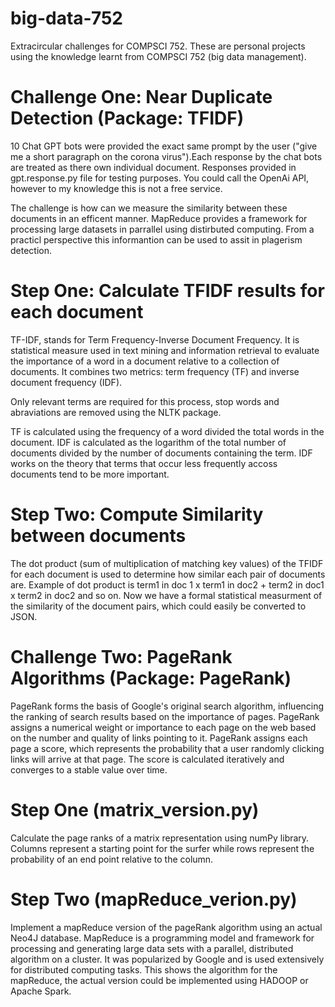# big-data-752
Extracircular challenges for COMPSCI 752. These are personal projects using the knowledge learnt from COMPSCI 752 (big data management).

# Challenge One: Near Duplicate Detection (Package: TFIDF)
10 Chat GPT bots were provided the exact same prompt by the user ("give me a short paragraph on the corona virus").Each response by the chat bots are treated as there own individual document. Responses provided in gpt.response.py file for testing purposes. You could call the OpenAi API, however to my knowledge this is not a free service.

The challenge is how can we measure the similarity between these documents in an efficent manner. MapReduce provides a framework for processing large datasets in parrallel using distirbuted computing. From a practicl perspective this informantion can be used to assit in plagerism detection.

# Step One: Calculate TFIDF results for each document
TF-IDF, stands for Term Frequency-Inverse Document Frequency. It is statistical measure used in text mining and information retrieval to evaluate the importance of a word in a document relative to a collection of documents. It combines two metrics: term frequency (TF) and inverse document frequency (IDF).

Only relevant terms are required for this process, stop words and abraviations are removed using the NLTK package.

TF is calculated using the frequency of a word divided the total words in the document. IDF is calculated as the logarithm of the total number of documents divided by the number of documents containing the term. IDF works on the theory that terms that occur less frequently accoss documents tend to be more important.

# Step Two: Compute Similarity between documents
The dot product (sum of multiplication of matching key values) of the TFIDF for each document is used to determine how similar each pair of documents are.
Example of dot product is term1 in doc 1 x term1 in doc2 + term2 in doc1 x term2 in doc2 and so on. Now we have a formal statistical measurment of the similarity of the document pairs, which could easily be converted to JSON.

# Challenge Two: PageRank Algorithms (Package: PageRank)
PageRank forms the basis of Google's original search algorithm, influencing the ranking of search results based on the importance of pages. PageRank assigns a numerical weight or importance to each page on the web based on the number and quality of links pointing to it. PageRank assigns each page a score, which represents the probability that a user randomly clicking links will arrive at that page. The score is calculated iteratively and converges to a stable value over time. 

# Step One (matrix_version.py)
Calculate the page ranks of a matrix representation using numPy library. Columns represent a starting point for the surfer while rows represent the probability of an end point relative to the column.

# Step Two (mapReduce_verion.py)
Implement a mapReduce version of the pageRank algorithm using an actual Neo4J database. MapReduce is a programming model and framework for processing and generating large data sets with a parallel, distributed algorithm on a cluster. It was popularized by Google and is used extensively for distributed computing tasks. This shows the algorithm for the mapReduce, the actual version could be implemented using HADOOP or Apache Spark.





